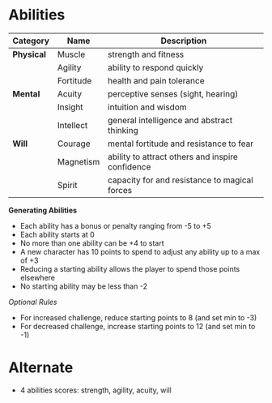 # Abilities

|Category|Name|Description|
|---|---|---|
|**Physical**|Muscle|strength and fitness|
||Agility|ability to respond quickly|
||Fortitude|health and pain tolerance|
|**Mental**|Acuity|perceptive senses (sight, hearing)|
||Insight|intuition and wisdom|
||Intellect|general intelligence and abstract thinking|
|**Will**|Courage|mental fortitude and resistance to fear|
||Magnetism|ability to attract others and inspire confidence|
||Spirit|capacity for and resistance to magical forces|

**Generating Abilities**
* Each ability has a bonus or penalty ranging from -5 to +5 
* Each ability starts at 0
* No more than one ability can be +4 to start
* A new character has 10 points to spend to adjust any ability up to a max of +3
* Reducing a starting ability allows the player to spend those points elsewhere
* No starting ability may be less than -2

*Optional Rules*
* For increased challenge, reduce starting points to 8 (and set min to -3)
* For decreased challenge, increase starting points to 12 (and set min to -1)

# Alternate
- 4 abilities scores: strength, agility, acuity, will